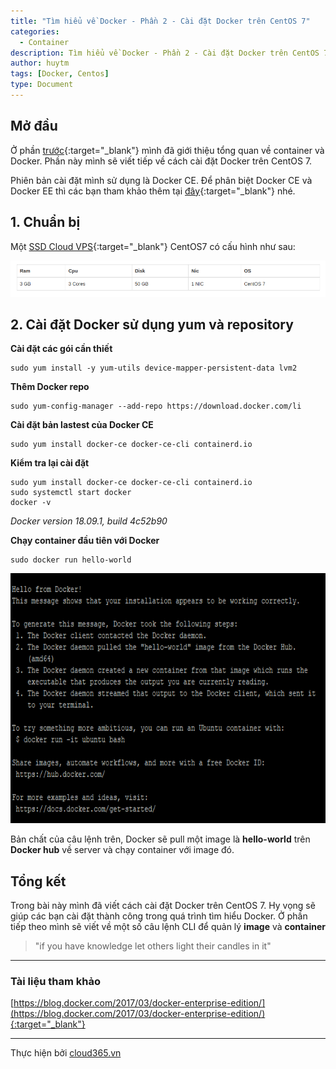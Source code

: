 ```yaml
---
title: "Tìm hiểu về Docker - Phần 2 - Cài đặt Docker trên CentOS 7"
categories:
  - Container
description: Tìm hiểu về Docker - Phần 2 - Cài đặt Docker trên CentOS 7
author: huytm
tags: [Docker, Centos]
type: Document
---
```


## Mở đầu

Ở phần [trước](https://blog.cloud365.vn/other/tim-hieu-docker-phan-1/){:target="_blank"} mình đã giới thiệu tổng quan về container và Docker. Phần này mình sẽ viết tiếp về cách cài đặt Docker trên CentOS 7.

Phiên bản cài đặt mình sử dụng là Docker CE. Để phân biệt Docker CE và Docker EE thì các bạn tham khảo thêm tại [đây](https://blog.docker.com/2017/03/docker-enterprise-edition/){:target="_blank"} nhé.

## 1. Chuẩn bị

Một [SSD Cloud VPS](https://cloud365.vn){:target="_blank"}  CentOS7 có cấu hình như sau:

<p align="center">
<img src="/images/img-docker/docker2/r.png">
</p>

## 2. Cài đặt Docker sử dụng yum và repository

**Cài đặt các gói cần thiết**

```
sudo yum install -y yum-utils device-mapper-persistent-data lvm2
```

**Thêm Docker repo**

```
sudo yum-config-manager --add-repo https://download.docker.com/li 
```

**Cài đặt bản lastest của Docker CE**

```
sudo yum install docker-ce docker-ce-cli containerd.io
```

**Kiểm tra lại cài đặt**

```
sudo yum install docker-ce docker-ce-cli containerd.io
sudo systemctl start docker
docker -v
```

*Docker version 18.09.1, build 4c52b90*

**Chạy container đầu tiên với Docker**

```
sudo docker run hello-world
```

<p align="center">
<img width="600" height="400" src="/images/img-docker/docker2/docker-done.png">
</p>


Bản chất của câu lệnh trên, Docker sẽ pull một image là **hello-world** trên **Docker hub** về server và chạy container với image đó.

## Tổng kết

Trong bài này mình đã viết cách cài đặt Docker trên CentOS 7. Hy vọng sẽ giúp các bạn cài đặt thành công trong quá trình tìm hiểu Docker. Ở phần tiếp theo mình sẽ viết về một số câu lệnh CLI để quản lý **image** và **container**

>"if you have knowledge let others light their candles in it"

---

### Tài liệu tham khảo
[https://blog.docker.com/2017/03/docker-enterprise-edition/](https://blog.docker.com/2017/03/docker-enterprise-edition/){:target="_blank"}


---

Thực hiện bởi <a href="https://cloud365.vn/" target="_blank">cloud365.vn</a>

